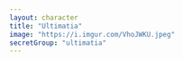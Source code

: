 ```yaml
---
layout: character
title: "Ultimatia"
image: "https://i.imgur.com/VhoJWKU.jpeg"
secretGroup: "ultimatia"
---
```

